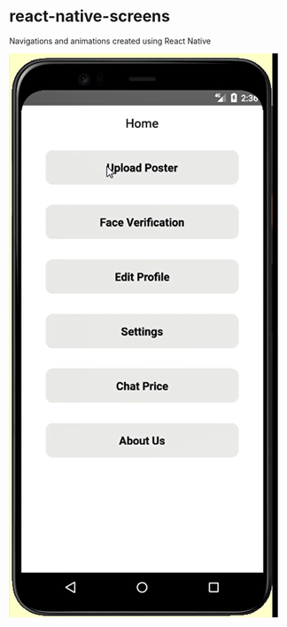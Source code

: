 # react-native-screens
Navigations and animations created using React Native

![Screenshot](https://github.com/AnshulRaghav/react-native-screens/blob/master/Screenshots/Picture1.png)
